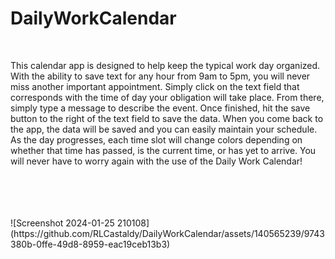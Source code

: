 # DailyWorkCalendar<br>
<br>

This calendar app is designed to help keep the typical work day organized. With the ability to save text for any hour from 9am to 5pm, you will never miss another important appointment. Simply click on the text field that corresponds with the time of day your obligation will take place. From there, simply type a message to describe the event. Once finished, hit the save button to the right of the text field to save the data. When you come back to the app, the data will be saved and you can easily maintain your schedule. As the day progresses, each time slot will change colors depending on whether that time has passed, is the current time, or has yet to arrive. You will never have to worry again with the use of the Daily Work Calendar!<br>
<br>
<br>

<br>
<br>
![Screenshot 2024-01-25 210108](https://github.com/RLCastaldy/DailyWorkCalendar/assets/140565239/9743380b-0ffe-49d8-8959-eac19ceb13b3)<br>
<br>

